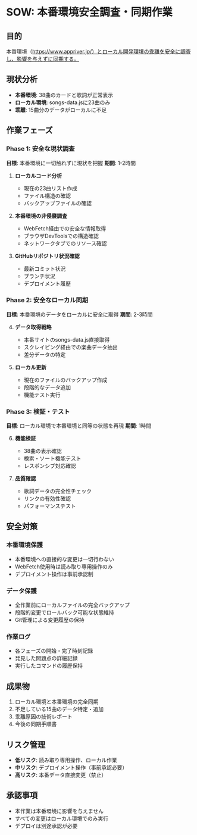 # SOW: 本番環境安全調査・同期作業

## 目的
本番環境（https://www.appriver.jp/）とローカル開発環境の乖離を安全に調査し、影響を与えずに同期する。

## 現状分析
- **本番環境**: 38曲のカードと歌詞が正常表示
- **ローカル環境**: songs-data.jsに23曲のみ
- **乖離**: 15曲分のデータがローカルに不足

## 作業フェーズ

### Phase 1: 安全な現状調査
**目標**: 本番環境に一切触れずに現状を把握
**期間**: 1-2時間

1. **ローカルコード分析**
   - 現在の23曲リスト作成
   - ファイル構造の確認
   - バックアップファイルの確認

2. **本番環境の非侵襲調査**
   - WebFetch経由での安全な情報取得
   - ブラウザDevToolsでの構造確認
   - ネットワークタブでのリソース確認

3. **GitHubリポジトリ状況確認**
   - 最新コミット状況
   - ブランチ状況
   - デプロイメント履歴

### Phase 2: 安全なローカル同期
**目標**: 本番環境のデータをローカルに安全に取得
**期間**: 2-3時間

4. **データ取得戦略**
   - 本番サイトのsongs-data.js直接取得
   - スクレイピング経由での楽曲データ抽出
   - 差分データの特定

5. **ローカル更新**
   - 現在のファイルのバックアップ作成
   - 段階的なデータ追加
   - 機能テスト実行

### Phase 3: 検証・テスト
**目標**: ローカル環境で本番環境と同等の状態を再現
**期間**: 1時間

6. **機能検証**
   - 38曲の表示確認
   - 検索・ソート機能テスト
   - レスポンシブ対応確認

7. **品質確認**
   - 歌詞データの完全性チェック
   - リンクの有効性確認
   - パフォーマンステスト

## 安全対策

### 本番環境保護
- 本番環境への直接的な変更は一切行わない
- WebFetch使用時は読み取り専用操作のみ
- デプロイメント操作は事前承認制

### データ保護
- 全作業前にローカルファイルの完全バックアップ
- 段階的変更でロールバック可能な状態維持
- Git管理による変更履歴の保持

### 作業ログ
- 各フェーズの開始・完了時刻記録
- 発見した問題点の詳細記録
- 実行したコマンドの履歴保持

## 成果物
1. ローカル環境と本番環境の完全同期
2. 不足している15曲のデータ特定・追加
3. 乖離原因の技術レポート
4. 今後の同期手順書

## リスク管理
- **低リスク**: 読み取り専用操作、ローカル作業
- **中リスク**: デプロイメント操作（事前承認必要）
- **高リスク**: 本番データ直接変更（禁止）

## 承認事項
- 本作業は本番環境に影響を与えません
- すべての変更はローカル環境でのみ実行
- デプロイは別途承認が必要
